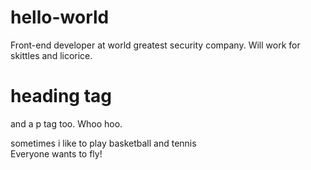 
# hello-world
Front-end developer at world greatest security company.
Will work for skittles and licorice.
<h1>heading tag</h1>
<p>and a p tag too. Whoo hoo.</p>
<div class="info">sometimes i like to play basketball and tennis</div>
<div class="info">Everyone wants to fly!</div>
